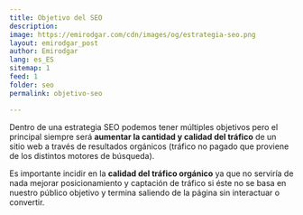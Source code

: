 ```yaml
---
title: Objetivo del SEO
description: 
image: https://emirodgar.com/cdn/images/og/estrategia-seo.png
layout: emirodgar_post
author: Emirodgar
lang: es_ES
sitemap: 1
feed: 1
folder: seo
permalink: objetivo-seo

--- 
```


Dentro de una estrategia SEO podemos tener múltiples objetivos pero el principal siempre será **aumentar la cantidad y calidad del tráfico** de un sitio web a través de resultados orgánicos (tráfico no pagado que proviene de los distintos motores de búsqueda).

Es importante incidir en la **calidad del tráfico orgánico** ya que no serviría de nada mejorar posicionamiento y captación de tráfico si éste no se basa en nuestro público objetivo y termina saliendo de la página sin interactuar o convertir.
<!--stackedit_data:
eyJoaXN0b3J5IjpbMTA0Nzk5MjI5NV19
-->